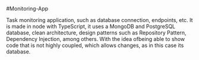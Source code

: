 #Monitoring-App

Task monitoring application, such as database connection, endpoints, etc. It is made in node with TypeScript, 
it uses a MongoDB and PostgreSQL database, clean architecture, design patterns such as Repository Pattern, 
Dependency Injection, among others. With the idea of ​​being able to show code that is not highly coupled, 
which allows changes, as in this case its database.
